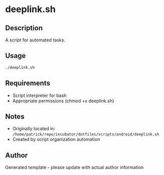 # deeplink.sh

## Description
A script for automated tasks.

## Usage
```bash
./deeplink.sh
```

## Requirements
- Script interpreter for bash
- Appropriate permissions (chmod +x deeplink.sh)

## Notes
- Originally located in: `/home/patrick/repo/incubator/dotfiles/scripts/android/deeplink.sh`
- Created by script organization automation

## Author
Generated template - please update with actual author information
